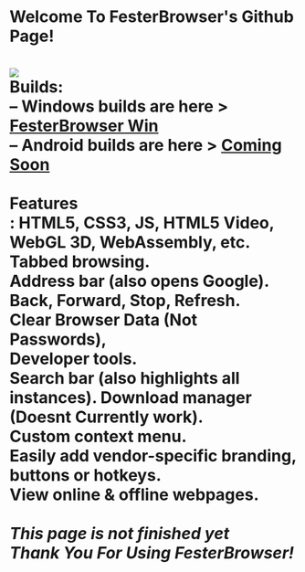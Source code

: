<h1>Welcome To FesterBrowser's Github Page!<h1>
<img src="https://image.jimcdn.com/app/cms/image/transf/dimension=300x10000:format=png/path/s794d6cfdb8536537/image/iba1b4c3c7394cc2a/version/1701467466/image.png" style="max-width: 100%;"><br />
Builds:<br />            
– Windows builds are here > <a href="https://github.com/Jimputinfn/FesterBrowser/releases/tag/FesterBrowser2.3">FesterBrowser Win</a><br />
– Android builds are here > <a href="https://github.com/Jimputinfn/FesterBrowser/releases/tag/FesterBrowser2.3">Coming Soon</a>
<br />
  <br />
 Features<br />: HTML5, CSS3, JS, HTML5 Video, WebGL 3D, WebAssembly, etc.<br /> Tabbed browsing.<br /> Address bar (also opens Google).<br /> Back, Forward, Stop, Refresh.<br /> Clear Browser Data (Not Passwords),<br /> Developer tools.<br /> Search bar (also highlights all instances). Download manager (Doesnt Currently work).<br /> Custom context menu.<br /> Easily add vendor-specific branding, buttons or hotkeys.<br /> View online & offline webpages. 
<br />   
<br />   
<em>This page is not finished yet</em><br />   
<em>Thank You For Using FesterBrowser!</em>

